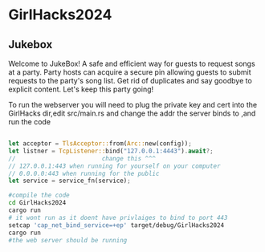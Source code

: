 # GirlHacks2024

## Jukebox
Welcome to JukeBox! A safe and efficient way for guests to request songs at a party. Party hosts can acquire a secure pin allowing guests to submit requests to the party's song list. Get rid of duplicates and say goodbye to explicit content. Let's keep this party going!



To run the webserver you will need to plug the private key and cert into the GirlHacks dir,edit src/main.rs and change the addr the server binds to ,and run the code
```rust

let acceptor = TlsAcceptor::from(Arc::new(config));
let listner = TcpListener::bind("127.0.0.1:4443").await?;
//                        change this ^^^
// 127.0.0.1:443 when running for yourself on your computer
// 0.0.0.0:443 when running for the public
let service = service_fn(service);


```

```bash
#compile the code
cd GirlHacks2024
cargo run
# it wont run as it doent have privlaiges to bind to port 443
setcap 'cap_net_bind_service=+ep' target/debug/GirlHacks2024
cargo run
#the web server should be running
```
